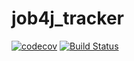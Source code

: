 # job4j_tracker
[![codecov](https://codecov.io/gh/WilliamMad/job4j_tracker/branch/master/graph/badge.svg?token=M8MGTFFJ09)](https://codecov.io/gh/WilliamMad/job4j_tracker)
[![Build Status](https://travis-ci.com/WilliamMad/job4j_tracker.svg?branch=master)](https://travis-ci.com/WilliamMad/job4j_tracker)